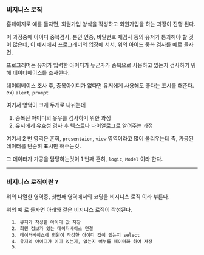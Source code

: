 ### 비지니스 로직

홈페이지로 예를 들자면, 회원가입 양식을 작성하고 회원가입을 하는 과정이 진행 된다.

이 과정중에 아이디 중복검사, 본인 인증, 비밀번호 재검사 등의 유저가 통과해야 할 것이 많은데,
이 예시에서 프로그래머의 입장에 서서, 위의 아이드 중복 검사를 예로 들자면,

프로그래머는 유저가 입력한 아이디가 누군가가 중복으로 사용하고 있는지 검사하기 위해 데이터베이스를 조사한다.

데이터베이스 조사 후, 중복아이디가 없다면 유저에게 사용해도 좋다는 표시를 해준다. ex) `alert`, `prompt`

여기서 영역이 크게 두개로 나뉘는데

1.  중복된 아이디의 유무를 검사하기 위한 과정
2.  유저에게 유효성 검사 후 텍스트나 다이얼로그로 알려주는 과정

여기서 2 번 영역은 흔히, `presentaion`, `view` 영역이라고 많이 불리우는데 즉, 가공된 데이터를 단순히 표시만 해주는것.

그 데이터가 가공을 담당하는것이 1 번째 흔히, `logic`, `Model` 이라 한다.

---

### 비지니스 로직이란 ?

위의 나열한 영역중, 첫번째 영역에서의 코딩을 비지니스 로직 이라 부른다.

위의 예 로 들자면 아래와 같은 비지니스 로직이 작성된다.

      1. 유저가 작성한 아이디 값 저장
      2. 회원 정보가 있는 데이터베이스 연결
      3. 테이터베이스에 회원이 작성한 아이디 값이 있는지 select
      4. 유저의 아이디가 이미 있는지, 없는지 여부를 데이터화 하여 저장
      5.
